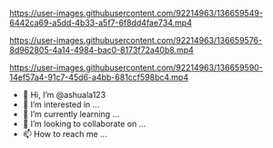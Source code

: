 

https://user-images.githubusercontent.com/92214963/136659549-6442ca69-a5dd-4b33-a5f7-6f8dd4fae734.mp4



https://user-images.githubusercontent.com/92214963/136659576-8d962805-4a14-4984-bac0-8173f72a40b8.mp4



https://user-images.githubusercontent.com/92214963/136659590-14ef57a4-91c7-45d6-a4bb-681ccf598bc4.mp4

- 👋 Hi, I’m @ashuala123
- 👀 I’m interested in ...
- 🌱 I’m currently learning ...
- 💞️ I’m looking to collaborate on ...
- 📫 How to reach me ...

<!---
ashuala123/ashuala123 is a ✨ special ✨ repository because its `README.md` (this file) appears on your GitHub profile.
You can click the Preview link to take a look at your changes.
--->
